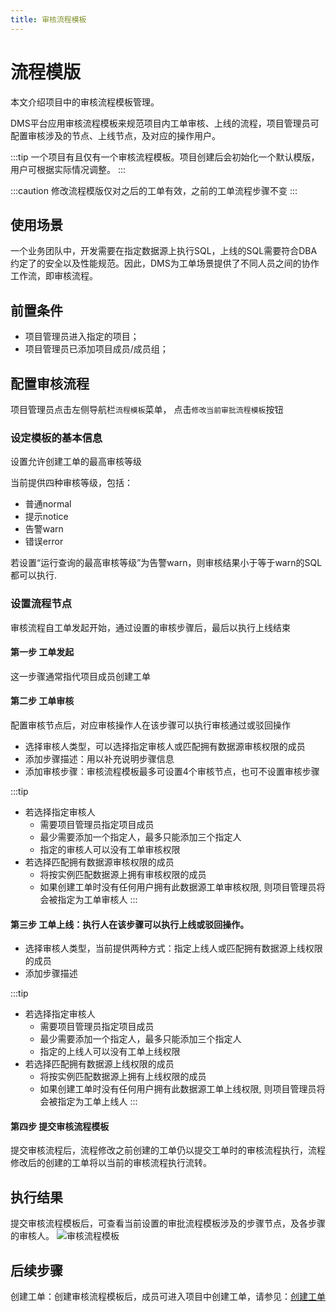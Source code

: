 ```yaml
---
title: 审核流程模板
---
```


# 流程模版
本文介绍项目中的审核流程模板管理。

DMS平台应用审核流程模板来规范项目内工单审核、上线的流程，项目管理员可配置审核涉及的节点、上线节点，及对应的操作用户。

:::tip
一个项目有且仅有一个审核流程模板。项目创建后会初始化一个默认模版，用户可根据实际情况调整。
:::

:::caution
修改流程模版仅对之后的工单有效，之前的工单流程步骤不变
:::



## 使用场景
一个业务团队中，开发需要在指定数据源上执行SQL，上线的SQL需要符合DBA约定了的安全以及性能规范。因此，DMS为工单场景提供了不同人员之间的协作工作流，即审核流程。

## 前置条件
* 项目管理员进入指定的项目；
* 项目管理员已添加项目成员/成员组；


##  配置审核流程
项目管理员点击左侧导航栏`流程模板`菜单， 点击`修改当前审批流程模板`按钮

### 设定模板的基本信息
设置允许创建工单的最高审核等级

当前提供四种审核等级，包括：
* 普通normal
* 提示notice
* 告警warn
* 错误error

若设置“运行查询的最高审核等级”为告警warn，则审核结果小于等于warn的SQL都可以执行.

### 设置流程节点 
审核流程自工单发起开始，通过设置的审核步骤后，最后以执行上线结束

#### 第一步 工单发起

这一步骤通常指代项目成员创建工单

#### 第二步 工单审核

配置审核节点后，对应审核操作人在该步骤可以执行审核通过或驳回操作

* 选择审核人类型，可以选择指定审核人或匹配拥有数据源审核权限的成员
* 添加步骤描述：用以补充说明步骤信息
* 添加审核步骤：审核流程模板最多可设置4个审核节点，也可不设置审核步骤

:::tip
* 若选择指定审核人
    * 需要项目管理员指定项目成员
    * 最少需要添加一个指定人，最多只能添加三个指定人
    * 指定的审核人可以没有工单审核权限
* 若选择匹配拥有数据源审核权限的成员
    * 将按实例匹配数据源上拥有审核权限的成员
    * 如果创建工单时没有任何用户拥有此数据源工单审核权限, 则项目管理员将会被指定为工单审核人
:::

#### 第三步 工单上线：执行人在该步骤可以执行上线或驳回操作。
* 选择审核人类型，当前提供两种方式：指定上线人或匹配拥有数据源上线权限的成员
* 添加步骤描述

:::tip
* 若选择指定审核人
    * 需要项目管理员指定项目成员
    * 最少需要添加一个指定人，最多只能添加三个指定人
    * 指定的上线人可以没有工单上线权限
* 若选择匹配拥有数据源上线权限的成员
    * 将按实例匹配数据源上拥有上线权限的成员
    * 如果创建工单时没有任何用户拥有此数据源工单上线权限, 则项目管理员将会被指定为工单上线人
:::

#### 第四步 提交审核流程模板
提交审核流程后，流程修改之前创建的工单仍以提交工单时的审核流程执行，流程修改后的创建的工单将以当前的审核流程执行流转。

## 执行结果
提交审核流程模板后，可查看当前设置的审批流程模板涉及的步骤节点，及各步骤的审核人。
![审核流程模板](img/workflowtemplate.png)



## 后续步骤
创建工单：创建审核流程模板后，成员可进入项目中创建工单，请参见：[创建工单](../project/workflow/create-workflow.md)
